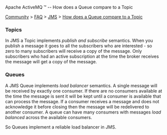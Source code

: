 Apache ActiveMQ ™ -- How does a Queue compare to a Topic 

[Community](community.html) > [FAQ](faq.html) > [JMS](jms.html) > [How does a Queue compare to a Topic](how-does-a-queue-compare-to-a-topic.html)


### Topics

In JMS a Topic implements _publish and subscribe_ semantics. When you publish a message it goes to all the subscribers who are interested - so zero to many subscribers will receive a copy of the message. Only subscribers who had an active subscription at the time the broker receives the message will get a copy of the message.

### Queues

A JMS Queue implements _load balancer_ semantics. A single message will be received by exactly one consumer. If there are no consumers available at the time the message is sent it will be kept until a consumer is available that can process the message. If a consumer receives a message and does not acknowledge it before closing then the message will be redelivered to another consumer. A queue can have many consumers with messages _load balanced_ across the available consumers.

So Queues implement a reliable load balancer in JMS.

